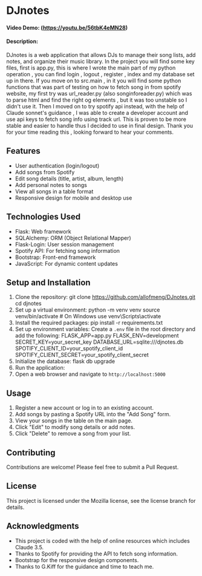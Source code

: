 # DJnotes
#### Video Demo:  (https://youtu.be/56tbK4eMN28)
#### Description:
DJnotes is a web application that allows DJs to manage their song lists, add notes, and organize their music library.
In the project you will find some key files, first is app.py, this is where I wrote the main part of my python operation , you can find login , logout , register , index and my database set up in there. 
If you move on to src.main , in it you will find some python functions that was part of testing on how to fetch song in from spotify website, my first try was url_reader.py (also songinforeader.py) which was to parse html and find the right og elements , but it was too unstable so I didn't use it. 
Then I moved on to try spotify api instead, with the help of Claude sonnet's guidance , I was able to create a developer account and use api keys to fetch song info using track url. This is proven to be more stable and easier to handle thus I decided to use in final design. 
Thank you for your time reading this , looking forward to hear your comments. 


## Features

- User authentication (login/logout)
- Add songs from Spotify
- Edit song details (title, artist, album, length)
- Add personal notes to songs
- View all songs in a table format
- Responsive design for mobile and desktop use

## Technologies Used

- Flask: Web framework
- SQLAlchemy: ORM (Object Relational Mapper)
- Flask-Login: User session management
- Spotify API: For fetching song information
- Bootstrap: Front-end framework
- JavaScript: For dynamic content updates

## Setup and Installation

1. Clone the repository:
git clone https://github.com/allofmeng/DJnotes.git
cd djnotes
2. Set up a virtual environment:
python -m venv venv
source venv/bin/activate # On Windows use venv\Scripts\activate
3. Install the required packages:
pip install -r requirements.txt
4. Set up environment variables:
Create a `.env` file in the root directory and add the following:
FLASK_APP=app.py
FLASK_ENV=development
SECRET_KEY=your_secret_key
DATABASE_URL=sqlite:///djnotes.db
SPOTIFY_CLIENT_ID=your_spotify_client_id
SPOTIFY_CLIENT_SECRET=your_spotify_client_secret
5. Initialize the database:
flask db upgrade
6. Run the application:
7. Open a web browser and navigate to `http://localhost:5000`

## Usage

1. Register a new account or log in to an existing account.
2. Add songs by pasting a Spotify URL into the "Add Song" form.
3. View your songs in the table on the main page.
4. Click "Edit" to modify song details or add notes.
5. Click "Delete" to remove a song from your list.

## Contributing

Contributions are welcome! Please feel free to submit a Pull Request.

## License

This project is licensed under the Mozilla license, see the license branch for details. 

## Acknowledgments
- This project is coded with the help of online resources which includes Claude 3.5. 
- Thanks to Spotify for providing the API to fetch song information.
- Bootstrap for the responsive design components.
- Thanks to G.Kiff for the guidance and time to teach me.